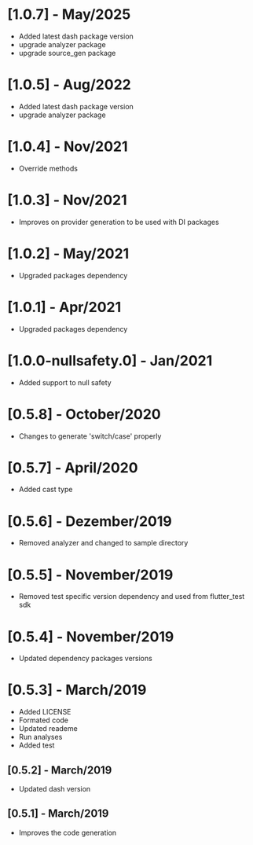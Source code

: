 # [1.0.7] - May/2025

- Added latest dash package version
- upgrade analyzer package
- upgrade source_gen package

# [1.0.5] - Aug/2022

- Added latest dash package version
- upgrade analyzer package

# [1.0.4] - Nov/2021

- Override methods

# [1.0.3] - Nov/2021

- Improves on provider generation to be used with DI packages

# [1.0.2] - May/2021

- Upgraded packages dependency

# [1.0.1] - Apr/2021

- Upgraded packages dependency

# [1.0.0-nullsafety.0] - Jan/2021

- Added support to null safety

# [0.5.8] - October/2020

- Changes to generate 'switch/case' properly

# [0.5.7] - April/2020

- Added cast type

# [0.5.6] - Dezember/2019

- Removed analyzer and changed to sample directory

# [0.5.5] - November/2019

- Removed test specific version dependency and used from flutter_test sdk

# [0.5.4] - November/2019

- Updated dependency packages versions

# [0.5.3] - March/2019

- Added LICENSE
- Formated code
- Updated reademe
- Run analyses
- Added test

## [0.5.2] - March/2019

- Updated dash version

## [0.5.1] - March/2019

- Improves the code generation
